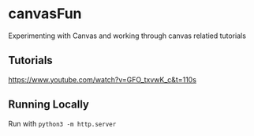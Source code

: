 # canvasFun
Experimenting with Canvas and working through canvas relatied tutorials

## Tutorials
https://www.youtube.com/watch?v=GFO_txvwK_c&t=110s

## Running Locally
Run with ```python3 -m http.server```
